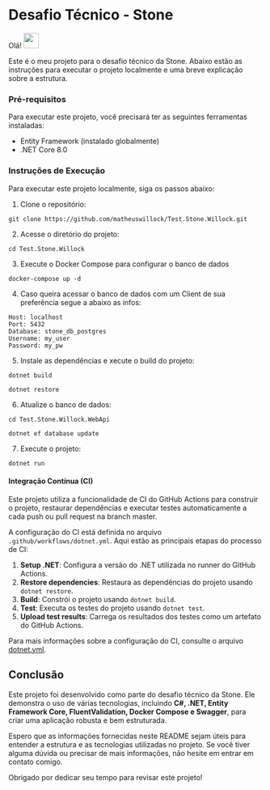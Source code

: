 # Desafio Técnico - Stone
Olá! <img width=30px height=30px src="https://raw.githubusercontent.com/kaueMarques/kaueMarques/master/hi.gif"/>

Este é o meu projeto para o desafio técnico da Stone. Abaixo estão as instruções para executar o projeto localmente e uma breve explicação sobre a estrutura.

### Pré-requisitos
Para executar este projeto, você precisará ter as seguintes ferramentas instaladas:
- Entity Framework (instalado globalmente)
- .NET Core 8.0

### Instruções de Execução
Para executar este projeto localmente, siga os passos abaixo:

1. Clone o repositório:
```shell
git clone https://github.com/matheuswillock/Test.Stone.Willock.git
```

2. Acesse o diretório do projeto:
```shell
cd Test.Stone.Willock
```

3. Execute o Docker Compose para configurar o banco de dados
```shell
docker-compose up -d
```

4. Caso queira acessar o banco de dados com um Client de sua preferência segue a abaixo as infos:
```shell
Host: localhost
Port: 5432
Database: stone_db_postgres
Username: my_user
Password: my_pw
```

5. Instale as dependências e xecute o build do projeto:
```shell
dotnet build

dotnet restore
```

6. Atualize o banco de dados:
```shell
cd Test.Stone.Willock.WebApi

dotnet ef database update
```

7. Execute o projeto:
```shell
dotnet run
```

#### Integração Contínua (CI)

Este projeto utiliza a funcionalidade de CI do GitHub Actions para construir o projeto, restaurar dependências e executar testes automaticamente a cada push ou pull request na branch master.

A configuração do CI está definida no arquivo `.github/workflows/dotnet.yml`. Aqui estão as principais etapas do processo de CI:

1. **Setup .NET**: Configura a versão do .NET utilizada no runner do GitHub Actions.
2. **Restore dependencies**: Restaura as dependências do projeto usando `dotnet restore`.
3. **Build**: Constrói o projeto usando `dotnet build`.
4. **Test**: Executa os testes do projeto usando `dotnet test`.
5. **Upload test results**: Carrega os resultados dos testes como um artefato do GitHub Actions.

Para mais informações sobre a configuração do CI, consulte o arquivo [dotnet.yml](.github/workflows/dotnet.yml).

## Conclusão

Este projeto foi desenvolvido como parte do desafio técnico da Stone. Ele demonstra o uso de várias tecnologias, incluindo **C#, .NET, Entity Framework Core, FluentValidation, Docker Compose e Swagger**, para criar uma aplicação robusta e bem estruturada.

Espero que as informações fornecidas neste README sejam úteis para entender a estrutura e as tecnologias utilizadas no projeto. Se você tiver alguma dúvida ou precisar de mais informações, não hesite em entrar em contato comigo.

Obrigado por dedicar seu tempo para revisar este projeto!
